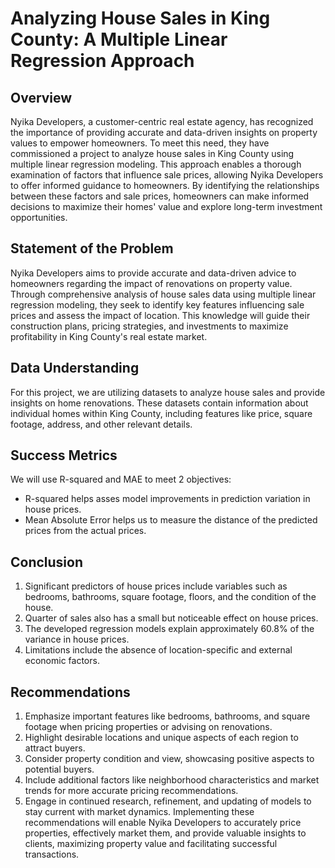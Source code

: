 # Analyzing House Sales in King County: A Multiple Linear Regression Approach

## Overview
Nyika Developers, a customer-centric real estate agency, has recognized the importance of providing accurate and data-driven insights on property values to empower homeowners. To meet this need, they have commissioned a project to analyze house sales in King County using multiple linear regression modeling. This approach enables a thorough examination of factors that influence sale prices, allowing Nyika Developers to offer informed guidance to homeowners. By identifying the relationships between these factors and sale prices, homeowners can make informed decisions to maximize their homes' value and explore long-term investment opportunities.

## Statement of the Problem
Nyika Developers aims to provide accurate and data-driven advice to homeowners regarding the impact of renovations on property value. Through comprehensive analysis of house sales data using multiple linear regression modeling, they seek to identify key features influencing sale prices and assess the impact of location. This knowledge will guide their construction plans, pricing strategies, and investments to maximize profitability in King County's real estate market.

## Data Understanding
For this project, we are utilizing  datasets to analyze house sales and provide insights on home renovations. These datasets contain information about individual homes within King County, including features like price, square footage, address, and other relevant details.

## Success Metrics
We will use R-squared and MAE to meet 2 objectives:
- R-squared helps asses model improvements in prediction variation in house prices.
- Mean Absolute Error helps us to measure the distance of the predicted prices from the actual prices.

## Conclusion
1. Significant predictors of house prices include variables such as bedrooms, bathrooms, square footage, floors, and the condition of the house.
2. Quarter of sales also has a small but noticeable effect on house prices.
3. The developed regression models explain approximately 60.8% of the variance in house prices.
4. Limitations include the absence of location-specific and external economic factors.

## Recommendations
1. Emphasize important features like bedrooms, bathrooms, and square footage when pricing properties or advising on renovations.
2. Highlight desirable locations and unique aspects of each region to attract buyers.
3. Consider property condition and view, showcasing positive aspects to potential buyers.
4. Include additional factors like neighborhood characteristics and market trends for more accurate pricing recommendations.
5. Engage in continued research, refinement, and updating of models to stay current with market dynamics.
Implementing these recommendations will enable Nyika Developers to accurately price properties, effectively market them, and provide valuable insights to clients, maximizing property value and facilitating successful transactions.
